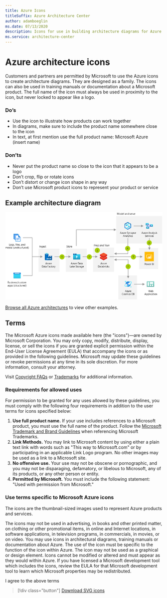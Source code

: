 ```yaml
---
title: Azure Icons
titleSuffix: Azure Architecture Center
author: adamboeglin
ms.date: 07/13/2020
description: Icons for use in building architecture diagrams for Azure
ms.service: architecture-center
---
```

# Azure architecture icons

Customers and partners are permitted by Microsoft to use the Azure icons to create architecture diagrams. They are designed as a family. The icons can also be used in training manuals or documentation about a Microsoft product. The full name of the icon must always be used in proximity to the icon, but never locked to appear like a logo.

### Do’s

* Use the icon to illustrate how products can work together
* In diagrams, make sure to include the product name somewhere close to the icon
* In text, at first mention use the full product name:  Microsoft Azure (insert name)

### Don’ts

* Never put the product name so close to the icon that it appears to be a logo
* Don’t crop, flip or rotate icons
* Don’t distort or change icon shape in any way
* Don’t use Microsoft product icons to represent your product or service

## Example architecture diagram

![Example architecture diagram showing multiple services connected together with numbered steps.](../solution-ideas/media/advanced-analytics-on-big-data.png)

[Browse all Azure architectures](/azure/architecture/browse) to view other examples.

## Terms

The Microsoft Azure icons made available here (the "icons")—are owned by Microsoft Corporation. You may only copy, modify, distribute, display, license, or sell the icons if you are granted explicit permission within the End-User License Agreement (EULA) that accompany the icons or as provided in the following guidelines. Microsoft may update these guidelines or revoke permissions at any time in its sole discretion. For more information, consult your attorney.

Visit [Copyright FAQs](https://aka.ms/copyright-faqs) or [Trademarks](https://www.microsoft.com/trademarks) for additional information.

### Requirements for allowed uses

For permission to be granted for any uses allowed by these guidelines, you must comply
with the following four requirements in addition to the user terms for icons specified below:

  1. **Use full product name.** If your use includes references to a Microsoft product, you
must use the full name of the product. Follow the [Microsoft Trademark and Brand
Guidelines](https://aka.ms/trademarks-usage) when referencing Microsoft Trademarks.
  2. **Link Methods.** You may link to Microsoft content by using either a plain text link
with words such as "This way to Microsoft.com" or by participating in an applicable
Link Logo program. No other images may be used as a link to a Microsoft site.
  3. **No offensive use.** Your use may not be obscene or pornographic, and you may not
be disparaging, defamatory, or libelous to Microsoft, any of its products, or any other
person or entity.
  4. **Permitted by Microsoft.** You must include the following statement: "Used with
permission from Microsoft."

### Use terms specific to Microsoft Azure icons

The icons are the thumbnail-sized images used to represent Azure products and services.

The icons may not be used in advertising, in books and other printed matter, on clothing or other promotional items, in online and Internet locations, in software applications, in television programs, in commercials, in movies, or on video. You may use icons in architectural diagrams, training manuals or documentation about Azure. The use of the icon must be specific to the function of the icon within Azure. The icon may not be used as a graphical or design element. Icons cannot be modified or altered and must appear as they would within Azure. If you have licensed a Microsoft development tool which includes the icons, review the EULA for that Microsoft development tool to learn which Microsoft properties may be redistributed.

<div id="consent-checkbox">
I agree to the above terms
</div>

 > [!div class="button"]
 > [Download SVG icons](https://arch-center.azureedge.net/icons/Azure_Public_Service_Icons_V1.zip)
